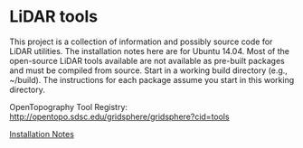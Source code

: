 # LiDAR tools

This project is a collection of information and possibly source code for LiDAR utilities. The installation notes here are for Ubuntu 14.04.  Most of the open-source LiDAR tools available are not available as pre-built packages and must be compiled from source.  Start in a working build directory (e.g., ~/build). The instructions for each package assume you start in this working directory.


OpenTopography Tool Registry: http://opentopo.sdsc.edu/gridsphere/gridsphere?cid=tools

[Installation Notes](src/master/INSTALL.md)
